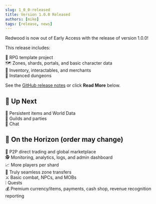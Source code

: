 ```yaml
---
slug: 1_0_0-released
title: Version 1.0.0 Released
authors: [mike]
tags: [release, news]
---
```


Redwood is now out of Early Access with the release of version 1.0.0!

This release includes:

🏹 RPG template project<br/>
🗺️ Zones, shards, portals, and basic character data<br/>
🎒 Inventory, interactables, and merchants<br/>
🏰 Instanced dungeons

See the [GitHub release notes](https://github.com/RedwoodMMO/RedwoodPlugins/releases/tag/1.0.0) or click **Read More** below.

<!-- truncate -->

## 🚧 Up Next
💾 Persistent items and World Data<br/>
🤝 Guilds and parties<br/>
💬 Chat<br/>

## 🌄 On the Horizon (order may change)
🛒 P2P direct trading and global marketplace<br/>
🕵️ Monitoring, analytics, logs, and admin dashboard<br/>
📈 More players per shard<br/>
🚸 Truly seamless zone transfers<br/>
⚔️ Basic combat, NPCs, and MOBs<br/>
❕ Quests<br/>
💰 Premium currency/items, payments, cash shop, revenue recognition reporting<br/>